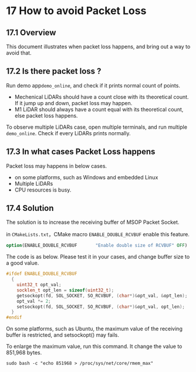 # 17 **How to avoid Packet Loss**



## 17.1 Overview

This document illustrates when packet loss happens, and bring out a way to avoid that.



## 17.2 Is there packet loss ? 

Run demo app`demo_online`, and check if it prints normal count of points.
+ Mechenical LiDARs should have a count close with its theoretical count. If it jump up and down, packet loss may happen.
+ M1 LiDAR should always have a count equal with its theoretical count, else packet loss happens.

To observe multiple LiDARs case, open multiple terminals, and run multiple `demo_online`. Check if every LiDARs prints normally.



## 17.3 In what cases Packet Loss happens

Packet loss may happens in below cases.
+ on some platforms, such as Windows and embedded Linux
+ Multiple LiDARs
+ CPU resources is busy.



## 17.4 Solution

The solution is to increase the receiving buffer of MSOP Packet Socket.

in `CMakeLists.txt`，CMake macro `ENABLE_DOUBLE_RCVBUF` enable this feature.

```cmake
option(ENABLE_DOUBLE_RCVBUF       "Enable double size of RCVBUF" OFF)
```

The code is as below.  Please test it in your cases, and change buffer size to a good value.

```c++
#ifdef ENABLE_DOUBLE_RCVBUF
  {
    uint32_t opt_val;
    socklen_t opt_len = sizeof(uint32_t);
    getsockopt(fd, SOL_SOCKET, SO_RCVBUF, (char*)&opt_val, &opt_len);
    opt_val *= 2;
    setsockopt(fd, SOL_SOCKET, SO_RCVBUF, (char*)&opt_val, opt_len);
  }
#endif
```

On some platforms, such as Ubuntu, the maximum value of the receiving buffer is restricted, and setsockopt() may fails. 

To enlarge the maximum value, run this command. It change the value to 851,968 bytes.


```shell
sudo bash -c "echo 851968 > /proc/sys/net/core/rmem_max"
```

